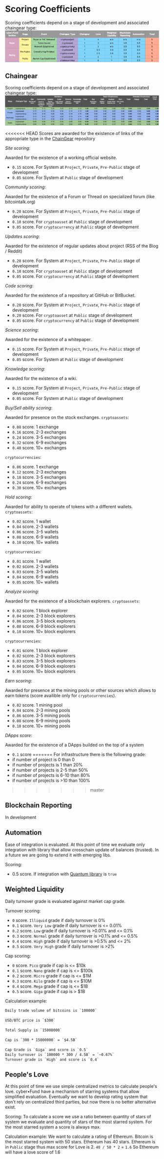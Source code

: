 # Scoring Coefficients

Scoring coefficients depend on a stage of development and associated chaingear type:
![scoring_table](scoring.png)

## Chaingear

Scoring coefficients depend on a stage of development and associated chaingear type:
![chaingear_scoring](chaingear_scoring.png)

<<<<<<< HEAD
Scores are awarded for the existence of links of the appropriate type in the [ChainGear](https://github.com/cyberFund/chaingear) repository

*Site scoring*:

Awarded for the existence of a working official website.
- `0.15` score. For System at `Project`, `Private`, `Pre-Public` stage of development
- `0.05` score. For System at `Public` stage of development

*Community scoring*:

Awarded for the existence of a Forum or Thread on specialized forum (like bitcointalk.org)
- `0.20` score. For System at `Project`, `Private`, `Pre-Public` stage of development
- `0.10` score. For `cryptoasset` at `Public` stage of development
- `0.05` score. For `cryptocurrency` at `Public` stage of development

*Updates scoring*:

Awarded for the existence of regular updates about project (RSS of the Blog / Reddit)
- `0.20` score. For System at `Project`, `Private`, `Pre-Public` stage of development
- `0.10` score. For `cryptoasset` at `Public` stage of development
- `0.05` score. For `cryptocurrency` at `Public` stage of development

*Code scoring*:

Awarded for the existence of a repository at GitHub or BitBucket. 
- `0.20` score. For System at `Project`, `Private`, `Pre-Public` stage of development
- `0.20` score. For `cryptoasset` at `Public` stage of development
- `0.05` score. For `cryptocurrency` at `Public` stage of development

*Science scoring*:

Awarded for the existence of a whitepaper.
- `0.15` score. For System at `Project`, `Private`, `Pre-Public` stage of development
- `0.05` score. For System at `Public` stage of development

*Knowledge scoring*:

Awarded for the existence of a wiki.
- `0.15` score. For System at `Project`, `Private`, `Pre-Public` stage of development
- `0.05` score. For System at `Public` stage of development

*Buy/Sell ability scoring*:

Awarded for presence on the stock exchanges.
`cryptoassets`: 
- `0.08` score. 1 exchange
- `0.16` score. 2-3 exchanges
- `0.24` score. 3-5 exchanges
- `0.32` score. 6-9 exchanges
- `0.40` score. 10+ exchanges

`cryptocurrencies`:
- `0.06` score. 1 exchange
- `0.12` score. 2-3 exchanges
- `0.18` score. 3-5 exchanges
- `0.24` score. 6-9 exchanges
- `0.30` score. 10+ exchanges

*Hold scoring*:

Awarded for ability to operate of tokens with a different wallets.
`cryptoassets`: 
- `0.02` score. 1 wallet
- `0.04` score. 2-3 wallets
- `0.06` score. 3-5 wallets
- `0.08` score. 6-9 wallets
- `0.10` score. 10+ wallets

`cryptocurrencies`:
- `0.01` score. 1 wallet
- `0.02` score. 2-3 wallets
- `0.03` score. 3-5 wallets
- `0.04` score. 6-9 wallets
- `0.05` score. 10+ wallets

*Analyze scoring*:

Awarded for the existence of a blockchain explorers.
`cryptoassets`: 
- `0.02` score. 1 block explorer
- `0.04` score. 2-3 block explorers
- `0.06` score. 3-5 block explorers
- `0.08` score. 6-9 block explorers
- `0.10` score. 10+ block explorers

`cryptocurrencies`:
- `0.01` score. 1 block explorer
- `0.02` score. 2-3 block explorers
- `0.03` score. 3-5 block explorers
- `0.04` score. 6-9 block explorers
- `0.05` score. 10+ block explorers

*Earn scoring*:

Awarded for presence at the mining pools or other sources which allows to earn tokens (score availible only for `cryptocurrencies`).
- `0.02` score. 1 mining pool
- `0.04` score. 2-3 mining pools
- `0.06` score. 3-5 mining pools
- `0.08` score. 6-9 mining pools
- `0.10` score. 10+ mining pools

*DApps score*:

Awarded for the existence of a DApps builded on the top of a system  
- `0.1` score
=======
For infrastructure there is the following grade:
- if number of project is 0 than 0
- if number of projects is 1 than 20%
- if number of projects is 2-5 than 50%
- if number of projects is 6-10 than 80%
- if number of projects is >10 than 100%

>>>>>>> master

## Blockchain Reporting

In development

## Automation

Ease of integration is evaluated. At this point of time we evaluate only integration with library that allow crosschain update of balances (trusted). In a future we are going to extend it with emerging libs.

Scoring:
- 0.5 score. If integration with [Quantum library](https://github.com/cyberFund/quantum) is `true`

## Weighted Liquidity

Daily turnover grade is evaluated against market cap grade.

Turnover scoring:
- `0` score. `Illiquid` grade if daily turnover is 0%
- `0.1` score. `Very Low` grade if daily turnover is <= 0.01%
- `0.2` score. `Low` grade if daily turnover is >0.01% and <= 0.1%
- `0.3` score. `Normal` grade if daily turnover is >0.1% and <= 0.5%
- `0.4` score. `High` grade if daily turnover is >0.5% and <= 2%
- `0.5` score. `Very High` grade if daily turnover is >2%

Cap scoring:
- `0` score. `Pico` grade if cap is <= $10k
- `0.1` score. `Nano` grade if cap is <= $100k
- `0.2` score. `Micro` grade if cap is <= $1M
- `0.3` score. `Kilo` grade if cap is <= $10M
- `0.4` score. `Mega` grade if cap is <= $1B
- `0.5` score. `Giga` grade if cap is > $1B

Calculation example:
```
Daily trade volume of bitcoins is `100000`

USD/BTC price is `$300`

Total Supply is `15000000`

Cap is `300 * 15000000` = `$4.5B`

Cap Grade is `Giga` and score is `0.5`
Daily turnover is `100000 * 300 / 4.5B` = `~0.67%`
Turnover grade is `High` and score is `0.4`
```

## People's Love

At this point of time we use simple centralized metrics to calculate people's love. cyber•Fund have a mechanism of starring systems that allow simplified evaluation. Eventually we want to develop rating system that don't rely on centralized third parties, but now there is no better alternative exist.

Scoring:
To calculate a score we use a ratio between quantity of stars of system we evaluate and quantity of stars of the most starred system. For the most starred system a score is always max.

Calculation example:
We want to calculate a rating of Ethereum. Bitcoin is the most starred system with 50 stars. Ethereum has 40 stars. Ethereum is in `Public` stage thus max score for Love is 2.
`40 / 50 * 2` = `1.6`
So Ethereum will have a love score of 1.6
